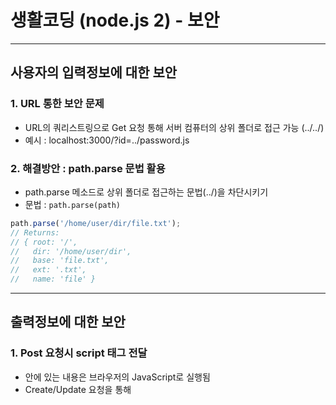 # 생활코딩 (node.js 2) - 보안

***

## 사용자의 입력정보에 대한 보안

### 1. URL 통한 보안 문제
- URL의 쿼리스트링으로 Get 요청 통해 서버 컴퓨터의 상위 폴더로 접근 가능 (../../)
- 예시 : localhost:3000/?id=../password.js

### 2. 해결방안 : path.parse 문법 활용
- path.parse 메소드로 상위 폴더로 접근하는 문법(../)을 차단시키기
- 문법 : ```path.parse(path)```
```js
path.parse('/home/user/dir/file.txt');
// Returns:
// { root: '/',
//   dir: '/home/user/dir',
//   base: 'file.txt',
//   ext: '.txt',
//   name: 'file' }
```

***

## 출력정보에 대한 보안

### 1. Post 요청시 script 태그 전달
- <script></script> 안에 있는 내용은 브라우저의 JavaScript로 실행됨
- Create/Update 요청을 통해 <script>를 전달하여, 서버에 JavaScript 코드를 심을 수 있음

### 2. 해결방안 : HTML Entities
- 파일 내용의 '<', '>'를 HTML 문법이 아닌 문자열로 해석하게 하기 (Script 태그 비활성화)
- HTML Charater Entities 활용하여 파일 내용을 수정하기
  - < : &lt;
  - > : &gt;

### 3. 해결방안 : sanitize-html 모듈 사용
- 기능 : HTML의 태그를 비활성화 시킴
- script 태그는 태그 사이의 내용도 브라우저에 표시되지 않고, 다른 태그는 내용만 표시됨
- 링크 : https://www.npmjs.com/package/sanitize-html

- 문법
  - 설치 : ```npm install -S sanitize-html```
  - 모듈 불러오기 : ```const sanitizeHtml = require('sanitize-html');```
  - 사용 : ```const clean = sanitizeHtml(dirty);```  (```const dirty = 'some really tacky HTML';```)

- 특정 HTML 태그를 허용하는 문법
```js
// Allow only a super restricted set of tags and attributes
const clean = sanitizeHtml(dirty, {
  allowedTags: [ 'h1', 'br', 'em', 'strong', 'a' ],
  allowedAttributes: {
    'a': [ 'href' ]
  },
  allowedIframeHostnames: ['www.youtube.com']
```

***

## 생활코딩의 코드 공유 (보안 부분 수정)
```js
var http = require('http');
var fs = require('fs');
var url = require('url');
var qs = require('querystring');
var template = require('./lib/template.js');
var path = require('path');                     // path 모듈 불러오기
var sanitizeHtml = require('sanitize-html');    // sanitize모듈 불러오기
 
var app = http.createServer(function(request,response){
    var _url = request.url;
    var queryData = url.parse(_url, true).query;
    var pathname = url.parse(_url, true).pathname;
    if(pathname === '/'){
      if(queryData.id === undefined){
        fs.readdir('./data', function(error, filelist){
          var title = 'Welcome';
          var description = 'Hello, Node.js';
          var list = template.list(filelist);
          var html = template.HTML(title, list,
            `<h2>${title}</h2>${description}`,
            `<a href="/create">create</a>`
          );
          response.writeHead(200);
          response.end(html);
        });
      } else {
        fs.readdir('./data', function(error, filelist){
          var filteredId = path.parse(queryData.id).base;            // path 파싱 처리
          fs.readFile(`data/${filteredId}`, 'utf8', function(err, description){
            var title = queryData.id;
            var sanitizedTitle = sanitizeHtml(title);                // sanitize 처리
            var sanitizedDescription = sanitizeHtml(description, {   // sanitize 처리
              allowedTags:['h1']
            });
            var list = template.list(filelist);
            var html = template.HTML(sanitizedTitle, list,           // sanitize 처리
              `<h2>${sanitizedTitle}</h2>${sanitizedDescription}`,   
              ` <a href="/create">create</a>
                <a href="/update?id=${sanitizedTitle}">update</a>
                <form action="/delete_process" method="post">
                  <input type="hidden" name="id" value="${sanitizedTitle}">
                  <input type="submit" value="delete">
                </form>`
            );
            response.writeHead(200);
            response.end(html);
          });
        });
      }
    } else if(pathname === '/create'){
      fs.readdir('./data', function(error, filelist){
        var title = 'WEB - create';
        var list = template.list(filelist);
        var html = template.HTML(title, list, `
          <form action="/create_process" method="post">
            <p><input type="text" name="title" placeholder="title"></p>
            <p>
              <textarea name="description" placeholder="description"></textarea>
            </p>
            <p>
              <input type="submit">
            </p>
          </form>
        `, '');
        response.writeHead(200);
        response.end(html);
      });
    } else if(pathname === '/create_process'){
      var body = '';
      request.on('data', function(data){
          body = body + data;
      });
      request.on('end', function(){
          var post = qs.parse(body);
          var title = post.title;
          var description = post.description;
          fs.writeFile(`data/${title}`, description, 'utf8', function(err){
            response.writeHead(302, {Location: `/?id=${title}`});   // redirect 설정
            response.end();
          })
      });
    } else if(pathname === '/update'){
      fs.readdir('./data', function(error, filelist){
        var filteredId = path.parse(queryData.id).base;       // path 파싱 처리      
        fs.readFile(`data/${filteredId}`, 'utf8', function(err, description){
          var title = queryData.id;
          var list = template.list(filelist);
          var html = template.HTML(title, list,
            `
            <form action="/update_process" method="post">
              <input type="hidden" name="id" value="${title}">
              <p><input type="text" name="title" placeholder="title" value="${title}"></p>
              <p>
                <textarea name="description" placeholder="description">${description}</textarea>
              </p>
              <p>
                <input type="submit">
              </p>
            </form>
            `,
            `<a href="/create">create</a> <a href="/update?id=${title}">update</a>`
          );
          response.writeHead(200);
          response.end(html);
        });
      });
    } else if(pathname === '/update_process'){
      var body = '';
      request.on('data', function(data){
          body = body + data;
      });
      request.on('end', function(){
          var post = qs.parse(body);
          var id = post.id;
          var title = post.title;
          var description = post.description;
          fs.rename(`data/${id}`, `data/${title}`, function(error){
            fs.writeFile(`data/${title}`, description, 'utf8', function(err){
              response.writeHead(302, {Location: `/?id=${title}`});     // redirect 설정
              response.end();
            })
          });
      });
    } else if(pathname === '/delete_process'){
      var body = '';
      request.on('data', function(data){
          body = body + data;
      });
      request.on('end', function(){
          var post = qs.parse(body);
          var id = post.id;
          var filteredId = path.parse(id).base;              // path 파싱 처리
          fs.unlink(`data/${filteredId}`, function(error){
            response.writeHead(302, {Location: `/`});        // redirect 설정
            response.end();
          })
      });
    } else {
      response.writeHead(404);
      response.end('Not found');
    }
});
app.listen(3000);
```
